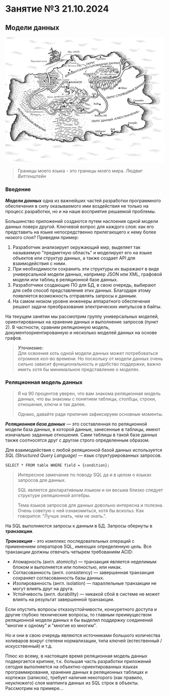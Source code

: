 # Занятие №3 21.10.2024
## Модели данных

![](images/map.png)

> Границы моего языка - это границы моего мира. *Людвиг Витгенштейн*

### Введение

***Модели данных*** одна из важнейших частей разработки программного обеспечения 
в силу оказываемого ими воздействия не только на процесс разработки, но и на наше восприятие решаемой проблемы.

Большинство приложений создаются путем наслоения одной модели данных поверх другой. Ключевой вопрос для каждого слоя:
как его представить на языке непосредственно прилегающего к нему более низкого слоя? Приведем пример:

1. Разработчик анализирует окружающий мир, выделяет так называемую "предметную область" и моделирует его на языке объектов или структур данных,
а также создает API для взаимодействия с ними.
2. При необходимости сохранить эти структуры их выражают в виде универсальной модели данных, например JSON или XML, графовой модели или таблиц в реляционной базе данных.
3. Разработчики создающие ПО для БД, в свою очередь, выбирают для себя способ представления этих данных. Благодаря этому появляется возможность отправлять запросы к данным.
4. На самом низком уровне инженеры аппаратного обеспечения решают задачи преобразования электрических импульсов в байты.

На текущем занятии мы рассмотрим группу универсальных моделей, ориентированных на хранение данных и выполнение запросов (пункт 2).
В частности, сравним реляционную модель, документоориентированную и несколько моделей данных на основе графов.

> ***Уточнение:*** \
> Для освоения хоть одной модели данных может потребоваться огромное кол-во времени. 
> Но поскольку от модели данных очень сильно зависит функциональность и удобство поддержки, важно иметь хотя бы минимальное представление о моделях.

### Реляционная модель данных

>Я на 90 процентов уверен, что вам знакома реляционная модель данных, 
что вы знакомы с понятием таблицы, столбцы, строки, отношения, ключи и так далее.
> 
>Однако, давайте ради приличия зафиксируем основные моменты.

***Реляционная база данных*** — это составленная по реляционной модели база данных, в которой данные, занесенные в таблицы, имеют изначально заданные отношения. 
Сами таблицы в такой базе данных также соотносятся друг с другом строго определенным образом.

Для взаимодействия с любой реляционной базой данных используется *SQL (Structured Query Language)* — язык структурированных запросов.

```
SELECT * FROM table WHERE field = {condition};
```

>Интересное замечание по поводу SQL да и в целом о языках запросов для данных.
> 
> SQL является декларативным языком и он весьма близко следует структуре реляционной алгебры.
> 
> Тема языков запросов для данных довольно интересна и полезна. Очень советую с ней ознакомиться, хотя бы вскольз. 
> Как говорится: "Лучше знать, чем не знать.".

На SQL выполняются запросы к данным в БД. Запросы обернуты в ***транзакции***.

***Транзакция*** - это комплекс последовательных операций с применением операторов SQL, имеющих определенную цель. 
Все транзакции должны отвечать четырем требованиям ACID:

 - Атомарность (англ. atomicity) — транзакция является неделимым блоком и выполняется или полностью, или никак.
 - Согласованность (англ. consistency) — завершенная транзакция сохраняет согласованность базы данных.
 - Изолированность (англ. isolation) — параллельные транзакции не могут влиять друг на друга.
 - Устойчивость (англ. durability) — никакой сбой в системе не может влиять на результат завершенной транзакции.

Если опустить вопросы отказоустойчивости, конкуретного доступа и другие глубоко технические вопросы, 
то главным преимуществом реляционной модели данных я бы выделил поддержку соединений "многие к одному" и "многие ко многим".

Но и они в свою очередь являются источниками большого количества холиваров вокруг степени нормализации, 
типа ключей (естественный / искусственный) и т.д.

Плюс ко всему, в настоящее время реляционная модель данных подвергается критике, 
т.к. большая часть разработки приложений сегодня выполняется на объектно-ориентированных языках программирования,
хранение данных в реляционных таблицах и кортежах (записях), требует наличия некоторого (как правило, неуклюжего) слоя маппинга данных 
из SQL строк в объекты. Рассмотрим на примере...

